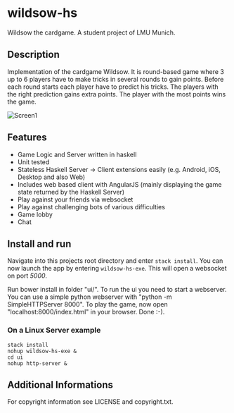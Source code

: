 # wildsow-hs
Wildsow the cardgame. A student project of LMU Munich.

## Description
Implementation of the cardgame Wildsow. It is round-based game where 3 up to 6 players have to make tricks in several rounds to gain points.
Before each round starts each player have to predict his tricks. The players with the right prediction gains extra points. The player with the most points wins the game. 

![Screen1](https://raw.githubusercontent.com/romue404/wildsow.hs/master/screens/screen4.PNG)

## Features
- Game Logic and Server written in haskell
- Unit tested
- Stateless Haskell Server -> Client extensions easily (e.g. Android, iOS, Desktop and also Web) 
- Includes web based client with AngularJS (mainly displaying the game state returned by the Haskell Server)
- Play against your friends via websocket
- Play against challenging bots of various difficulties
- Game lobby
- Chat

## Install and run
Navigate into this projects root directory and enter `stack install`.
You can now launch the app by entering `wildsow-hs-exe`.
This will open a websocket on port *5000*.

Run bower install in folder "ui/". 
To run the ui you need to start a webserver. You can use a simple python webserver with "python -m SimpleHTTPServer 8000".
To play the game, now open "localhost:8000/index.html" in your browser. Done :-). 

### On a Linux Server example
```
stack install
nohup wildsow-hs-exe &
cd ui
nohup http-server &
```

## Additional Informations
For copyright information see LICENSE and copyright.txt.
 
